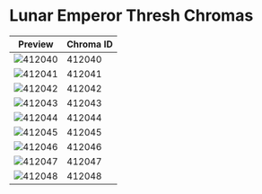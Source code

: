 # Lunar Emperor Thresh Chromas

| Preview | Chroma ID |
|---------|-----------|
| ![412040](https://raw.communitydragon.org/latest/plugins/rcp-be-lol-game-data/global/default/v1/champion-chroma-images/412/412040.png) | 412040 |
| ![412041](https://raw.communitydragon.org/latest/plugins/rcp-be-lol-game-data/global/default/v1/champion-chroma-images/412/412041.png) | 412041 |
| ![412042](https://raw.communitydragon.org/latest/plugins/rcp-be-lol-game-data/global/default/v1/champion-chroma-images/412/412042.png) | 412042 |
| ![412043](https://raw.communitydragon.org/latest/plugins/rcp-be-lol-game-data/global/default/v1/champion-chroma-images/412/412043.png) | 412043 |
| ![412044](https://raw.communitydragon.org/latest/plugins/rcp-be-lol-game-data/global/default/v1/champion-chroma-images/412/412044.png) | 412044 |
| ![412045](https://raw.communitydragon.org/latest/plugins/rcp-be-lol-game-data/global/default/v1/champion-chroma-images/412/412045.png) | 412045 |
| ![412046](https://raw.communitydragon.org/latest/plugins/rcp-be-lol-game-data/global/default/v1/champion-chroma-images/412/412046.png) | 412046 |
| ![412047](https://raw.communitydragon.org/latest/plugins/rcp-be-lol-game-data/global/default/v1/champion-chroma-images/412/412047.png) | 412047 |
| ![412048](https://raw.communitydragon.org/latest/plugins/rcp-be-lol-game-data/global/default/v1/champion-chroma-images/412/412048.png) | 412048 |